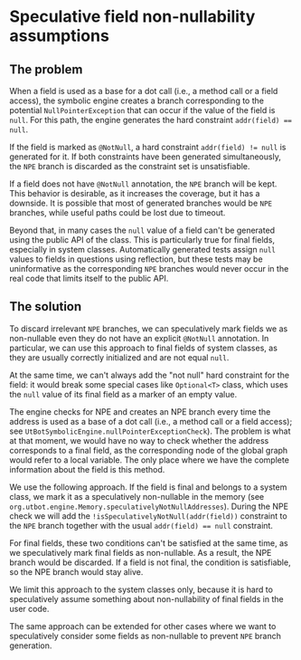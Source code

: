 # Speculative field non-nullability assumptions

## The problem

When a field is used as a base for a dot call (i.e., a method call or a field access),
the symbolic engine creates a branch corresponding to the potential `NullPointerException`
that can occur if the value of the field is `null`. For this path, the engine generates
the hard constraint `addr(field) == null`.

If the field is marked as `@NotNull`, a hard constraint `addr(field) != null` is generated
for it. If both constraints have been generated simultaneously, the `NPE` branch is discarded
as the constraint set is unsatisfiable. 

If a field does not have `@NotNull` annotation, the `NPE` branch will be kept. This behavior
is desirable, as it increases the coverage, but it has a downside. It is possible that
most of generated branches would be `NPE` branches, while useful paths could be lost due to timeout.

Beyond that, in many cases the `null` value of a field can't be generated using the public API
of the class. This is particularly true for final fields, especially in system classes.
Automatically generated tests assign `null` values to fields in questions using reflection,
but these tests may be uninformative as the corresponding `NPE` branches would never occur
in the real code that limits itself to the public API.

## The solution

To discard irrelevant `NPE` branches, we can speculatively mark fields we as non-nullable even they
do not have an explicit `@NotNull` annotation. In particular, we can use this approach to final
fields of system classes, as they are usually correctly initialized and are not equal `null`.

At the same time, we can't always add the "not null" hard constraint for the field: it would break
some special cases like `Optional<T>` class, which uses the `null` value of its final field
as a marker of an empty value.

The engine checks for NPE and creates an NPE branch every time the address is used
as a base of a dot call (i.e., a method call or a field access);
see `UtBotSymbolicEngine.nullPointerExceptionCheck`). The problem is what at that moment, we would have
no way to check whether the address corresponds to a final field, as the corresponding node
of the global graph would refer to a local variable. The only place where we have the complete
information about the field is this method.

We use the following approach. If the field is final and belongs to a system class,
we mark it as a speculatively non-nullable in the memory
(see `org.utbot.engine.Memory.speculativelyNotNullAddresses`). During the NPE check
we will add the `!isSpeculativelyNotNull(addr(field))` constraint
to the `NPE` branch together with the usual `addr(field) == null` constraint.

For final fields, these two conditions can't be satisfied at the same time, as we speculatively
mark final fields as non-nullable. As a result, the NPE branch would be discarded. If a field
is not final, the condition is satisfiable, so the NPE branch would stay alive.

We limit this approach to the system classes only, because it is hard to speculatively assume
something about non-nullability of final fields in the user code.

The same approach can be extended for other cases where we want to speculatively consider some
fields as non-nullable to prevent `NPE` branch generation.
